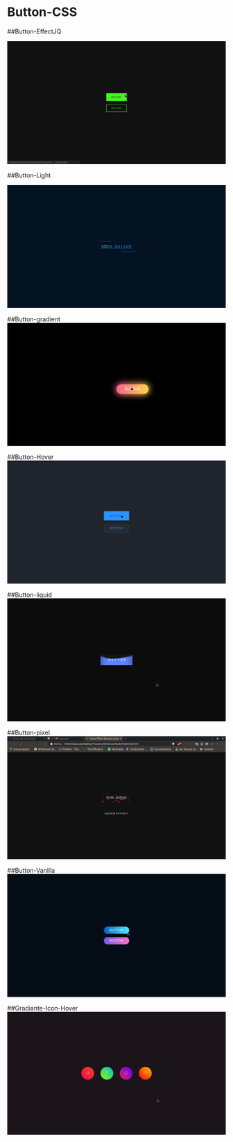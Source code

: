 # Button-CSS

##Button-EffectJQ

![This is a alt text.](https://github.com/Hipoacusia/Button-CSS/blob/main/B8.png?raw=true)

##Button-Light

![This is a alt text.](https://github.com/Hipoacusia/Button-CSS/blob/main/B5.png?raw=true)

##Button-gradient
![This is a alt text.](https://github.com/Hipoacusia/Button-CSS/blob/main/B7.png?raw=true)

##Button-Hover
![This is a alt text.](https://github.com/Hipoacusia/Button-CSS/blob/main/B6.png?raw=true)

##Button-liquid
![This is a alt text.](https://github.com/Hipoacusia/Button-CSS/blob/main/B4.png?raw=true)

##Button-pixel
![This is a alt text.](https://github.com/Hipoacusia/Button-CSS/blob/main/B3.png?raw=true)

##Button-Vanilla
![This is a alt text.](https://github.com/Hipoacusia/Button-CSS/blob/main/B2.png?raw=true)

##Gradiante-Icon-Hover
![This is a alt text.](https://github.com/Hipoacusia/Button-CSS/blob/main/B1.png?raw=true)
